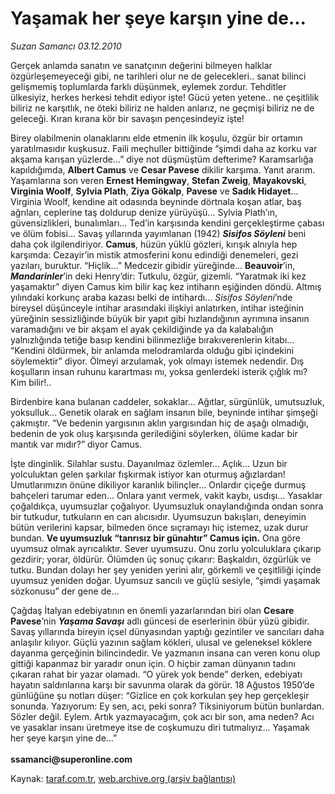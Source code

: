 # Yaşamak her şeye karşın yine de...

*Suzan Samancı 03.12.2010*

<div class="yazi"><p>Gerçek anlamda sanatın ve sanatçının değerini bilmeyen halklar özgürleşemeyeceği gibi, ne tarihleri olur ne de gelecekleri.. sanat bilinci gelişmemiş toplumlarda farklı düşünmek, eylemek zordur. Tehditler ülkesiyiz, herkes herkesi tehdit ediyor işte! Gücü yeten yetene.. ne çeşitlilik biliriz ne karşıtlık, ne öteki biliriz ne halden anlarız, ne geçmişi biliriz ne de geleceği. Kıran kırana kör bir savaşın pençesindeyiz işte!</p>
<p>Birey olabilmenin olanaklarını elde etmenin ilk koşulu, özgür bir ortamın yaratılmasıdır kuşkusuz. Faili meçhuller bittiğinde “şimdi daha az korku var akşama karışan yüzlerde...” diye not düşmüştüm defterime? Karamsarlığa kapıldığımda, <b>Albert Camus</b> ve <b>Cesar Pavese</b> dikilir karşıma. Yanıt ararım. Yaşamlarına son veren <b>Ernest Hemingway</b>, <b>Stefan Zweig</b>, <b>Mayakovski</b>, <b>Virginia Woolf</b>, <b>Sylvia Plath</b>, <b>Ziya Gökalp</b>, <b>Pavese</b> ve <b>Sadık Hidayet</b>... Virginia Woolf, kendine ait odasında beyninde dörtnala koşan atlar, baş ağrıları, ceplerine taş doldurup denize yürüyüşü... Sylvia Plath’ın, güvensizlikleri, bunalımları... Ted’in karşısında kendini gerçekleştirme çabası ve ölüm fobisi... Savaş yıllarında yayımlanan (1942) <b><i>Sisifos Söyleni</i></b> beni daha çok ilgilendiriyor. <b>Camus</b>, hüzün yüklü gözleri, kırışık alnıyla hep karşımda: Cezayir’in mistik atmosferini konu edindiği denemeleri, gezi yazıları, buruktur. “Hiçlik...” Medcezir gibidir yüreğinde... <b>Beauvoir</b>’in, <b><i>Mandarinler</i></b>’in deki Henry’dir: Tutkulu, özgür, gizemli. “Yaratmak iki kez yaşamaktır” diyen Camus kim bilir kaç kez intiharın eşiğinden döndü. Altmış yılındaki korkunç araba kazası belki de intihardı... <i>Sisifos Söyleni</i>’nde bireysel düşünceyle intihar arasındaki ilişkiyi anlatırken, intihar isteğinin yüreğinin sessizliğinde büyük bir yapıt gibi hızlandığının ayrımına insanın varamadığını ve bir akşam el ayak çekildiğinde ya da kalabalığın yalnızlığında tetiğe basıp kendini bilinmezliğe bırakıverenlerin kitabı... “Kendini öldürmek, bir anlamda melodramlarda olduğu gibi içindekini söylemektir” diyor. Ölmeyi arzulamak, yok olmayı istemek nedendir. Dış koşulların insan ruhunu karartması mı, yoksa genlerdeki isterik çığlık mı? Kim bilir!..</p>
<p>Birdenbire kana bulanan caddeler, sokaklar... Ağıtlar, sürgünlük, umutsuzluk, yoksulluk... Genetik olarak en sağlam insanın bile, beyninde intihar şimşeği çakmıştır. “Ve bedenin yargısının aklın yargısından hiç de aşağı olmadığı, bedenin de yok oluş karşısında gerilediğini söylerken, ölüme kadar bir mantık var mıdır?” diyor Camus. </p>
<p>İşte dinginlik. Silahlar sustu. Dayanılmaz özlemler... Açlık... Uzun bir yolculuktan gelen şarkılar fışkırmak istiyor kan oturmuş ağızlardan! Umutlarımızın önüne dikiliyor karanlık bilinçler... Onlardır çiçeğe durmuş bahçeleri tarumar eden... Onlara yanıt vermek, vakit kaybı, usdışı... Yasaklar çoğaldıkça, uyumsuzlar çoğalıyor. Uyumsuzluk onaylandığında ondan sonra bir tutkudur, tutkuların en can alıcısıdır. Uyumsuzun bakışları, deneyimin bütün verilerini kapsar, bilmeden önce sıçramayı hiç istemez, uzak durur bundan. <b>Ve uyumsuzluk “tanrısız bir günahtır” Camus için.</b> Ona göre uyumsuz olmak ayrıcalıktır. Sever uyumsuzu. Onu zorlu yolculuklara çıkarıp gezdirir; yorar, öldürür. Ölümden üç sonuç çıkarır: Başkaldırı, özgürlük ve tutku. Bundan dolayı her şey yeniden yerini alır, görkemli ve çeşitliliği içinde uyumsuz yeniden doğar. Uyumsuz sancılı ve güçlü sesiyle, “şimdi yaşamak sözkonusu” der gene de...</p>
<p>Çağdaş İtalyan edebiyatının en önemli yazarlarından biri olan <b>Cesare Pavese</b>’nin <b><i>Yaşama Savaşı</i></b> adlı güncesi de eserlerinin öbür yüzü gibidir. Savaş yıllarında bireyin içsel dünyasından yaptığı gezintiler ve sancıları daha anlaşılır kılıyor. Güçlü yazının sağlam kökleri, ulusal ve geleneksel köklere dayanma gerçeğinin bilincindedir. Ve yazmanın insana can veren konu olup gittiği kapanmaz bir yaradır onun için. O hiçbir zaman dünyanın tadını çıkaran rahat bir yazar olamadı. “O yürek yok bende” derken, edebiyatı hayatın saldırılarına karşı bir savunma olarak da görür. 18 Ağustos 1950’de günlüğüne şu notları düşer: “Gizlice en çok korkulan şey hep gerçekleşir sonunda. Yazıyorum: Ey sen, acı, peki sonra? Tiksiniyorum bütün bunlardan. Sözler değil. Eylem. Artık yazmayacağım, çok acı bir son, ama neden? Acı ve yasaklar insanı üretmeye itse de coşkumuzu diri tutmalıyız... Yaşamak her şeye karşın yine de...”<br/><br/><b>ssamanci@superonline.com</b></p>
</div>

Kaynak: [taraf.com.tr](http://www.taraf.com.tr:80/suzan-samanci/makale-yasamak-her-seye-karsin-yine-de.htm), [web.archive.org (arşiv bağlantısı)](http://web.archive.org/web/20101206103207/http://www.taraf.com.tr:80/suzan-samanci/makale-yasamak-her-seye-karsin-yine-de.htm)
